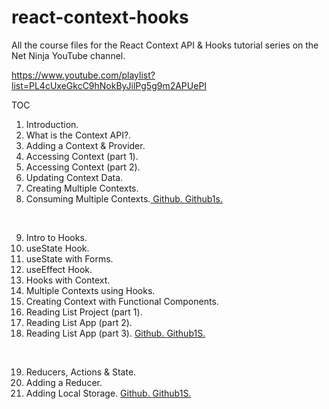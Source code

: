 # react-context-hooks
All the course files for the React Context API &amp; Hooks tutorial series on the Net Ninja YouTube channel.

https://www.youtube.com/playlist?list=PL4cUxeGkcC9hNokByJilPg5g9m2APUePI

TOC
01. Introduction.
02. What is the Context API?.
03. Adding a Context & Provider.
04. Accessing Context (part 1).
05. Accessing Context (part 2).
06. Updating Context Data.
07. Creating Multiple Contexts.
08. Consuming Multiple Contexts.[ Github. ](https://github.com/shahul01/react-context-hooks/tree/lesson-8) [ Github1s. ](https://github1s.com/shahul01/react-context-hooks/tree/lesson-8)

<br />

09. Intro to Hooks.
10. useState Hook.
11. useState with Forms.
12. useEffect Hook.
13. Hooks with Context.
14. Multiple Contexts using Hooks.
15. Creating Context with Functional Components.
16. Reading List Project (part 1).
17. Reading List App (part 2).
18. Reading List App (part 3). [ Github. ](https://github.com/shahul01/react-context-hooks/tree/lesson-18) [ Github1S. ](https://github1s.com/shahul01/react-context-hooks/blob/lesson-18/booklist/src/App.js)

<br />

19. Reducers, Actions & State.
20. Adding a Reducer.
21. Adding Local Storage. [ Github. ](https://github.com/shahul01/react-context-hooks/tree/lesson-21) [ Github1S. ](https://github1s.com/iamshaunjp/react-context-hooks/blob/lesson-21/booklist/src/App.js)
